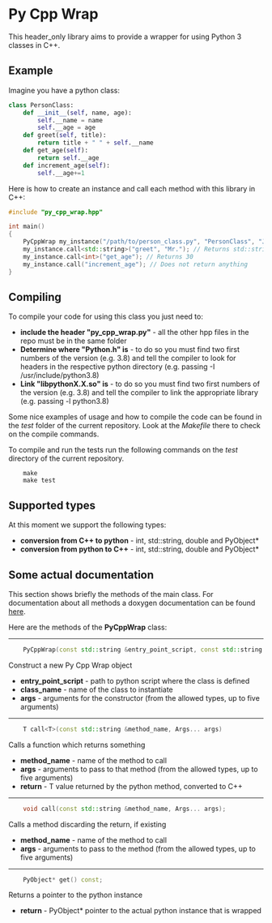 # Py Cpp Wrap
This header_only library aims to provide a wrapper for using Python 3 classes in C++.

## Example
Imagine you have a python class:
```python
class PersonClass:
    def __init__(self, name, age):
        self.__name = name
        self.__age = age
    def greet(self, title):
        return title + " " + self.__name
    def get_age(self):
        return self.__age
    def increment_age(self):
        self.__age+=1
```
Here is how to create an instance and call each method with this library in C++:
```cpp
#include "py_cpp_wrap.hpp"

int main()
{
    PyCppWrap my_instance("/path/to/person_class.py", "PersonClass", "John", 30); // Instantiate the class
    my_instance.call<std::string>("greet", "Mr."); // Returns std::string{"Mr. John"}
    my_instance.call<int>("get_age"); // Returns 30
    my_instance.call("increment_age"); // Does not return anything
}
```


## Compiling
To compile your code for using this class you just need to: 
 - **include the header "py_cpp_wrap.py"** - all the other hpp files in the repo must be in the same folder
 - **Determine where "Python.h" is** - to do so you must find two first numbers of the version (e.g. 3.8) and
 tell the compiler to look for headers in the respective python directory (e.g. passing -I /usr/include/python3.8)
 - **Link "libpythonX.X.so" is** - to do so you must find two first numbers of the version (e.g. 3.8) and
 tell the compiler to link the appropriate library (e.g. passing -l python3.8)


Some nice examples of usage and how to compile the code can be found in the *test* folder
of the current repository. Look at the *Makefile* there to check on the compile commands.

To compile and run the tests run the following commands on the *test* directory of the current repository.
```
    make
    make test
```

## Supported types
 At this moment we support the following types:
  - **conversion from C++ to python** - int, std::string, double and PyObject*
  - **conversion from python to C++** - int, std::string, double and PyObject*

## Some actual documentation

This section shows briefly the methods of the main class. For documentation about all methods a doxygen documentation can be found [here](https://htmlpreview.github.io/?https://github.com/AntonioRamalho96/py_cpp_wrap/blob/main/html_doc/classPyCppWrap.html).

Here are the methods of the **PyCppWrap** class:

___________________________________________________________________________
```cpp
    PyCppWrap(const std::string &entry_point_script, const std::string &class_name, Args... args);
```
Construct a new Py Cpp Wrap object
 - **entry_point_script** - path to python script where the class is defined
 - **class_name** - name of the class to instantiate
 - **args** - arguments for the constructor (from the allowed types, up to five arguments)
___________________________________________________________________________
```cpp
    T call<T>(const std::string &method_name, Args... args)
```
Calls a function which returns something
 - **method_name** - name of the method to call
 - **args** - arguments to pass to that method (from the allowed types, up to five arguments)
 - **return** - T value returned by the python method, converted to C++
___________________________________________________________________________

```cpp
    void call(const std::string &method_name, Args... args);
```
Calls a method discarding the return, if existing
 - **method_name** - name of the method to call
 - **args** - arguments to pass to the method (from the allowed types, up to five arguments)

___________________________________________________________________________
```cpp
    PyObject* get() const;
```
Returns a pointer to the python instance
 - **return** - PyObject* pointer to the actual python instance that is wrapped
